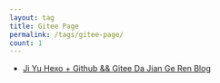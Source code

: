 ```yaml
---
layout: tag
title: Gitee Page
permalink: /tags/gitee-page/
count: 1
---
```


- [Ji Yu Hexo + Github && Gitee Da Jian Ge Ren  Blog](https://leungll.site/2020/04/02/hexo-github-gitee-permalink/)
